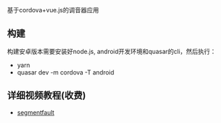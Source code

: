 基于cordova+vue.js的调音器应用

## 构建

构建安卓版本需要安装好node.js, android开发环境和quasar的cli，然后执行：

* yarn
* quasar dev -m cordova -T android

## 详细视频教程(收费)

* [segmentfault](https://segmentfault.com/l/1500000016054419)
